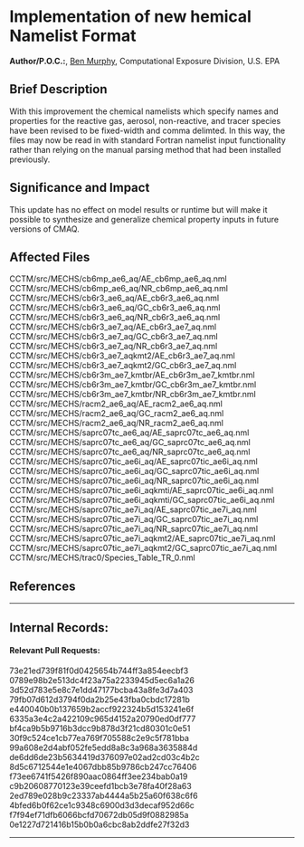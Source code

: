 # Implementation of new hemical Namelist Format

**Author/P.O.C.:**, [Ben Murphy](mailto:murphy.ben@epa.gov), Computational Exposure Division, U.S. EPA

## Brief Description
With this improvement the chemical namelists which specify names and properties for the reactive gas, aerosol, non-reactive, and tracer species have been revised to be fixed-width and comma delimted. In this way, the files may now be read in with standard Fortran namelist input functionality rather than relying on the manual parsing method that had been installed previously. 

## Significance and Impact
This update has no effect on model results or runtime but will make it possible to synthesize and generalize chemical property inputs in future versions of CMAQ.

## Affected Files
CCTM/src/MECHS/cb6mp_ae6_aq/AE_cb6mp_ae6_aq.nml  
CCTM/src/MECHS/cb6mp_ae6_aq/NR_cb6mp_ae6_aq.nml  
CCTM/src/MECHS/cb6r3_ae6_aq/AE_cb6r3_ae6_aq.nml  
CCTM/src/MECHS/cb6r3_ae6_aq/GC_cb6r3_ae6_aq.nml  
CCTM/src/MECHS/cb6r3_ae6_aq/NR_cb6r3_ae6_aq.nml  
CCTM/src/MECHS/cb6r3_ae7_aq/AE_cb6r3_ae7_aq.nml  
CCTM/src/MECHS/cb6r3_ae7_aq/GC_cb6r3_ae7_aq.nml  
CCTM/src/MECHS/cb6r3_ae7_aq/NR_cb6r3_ae7_aq.nml  
CCTM/src/MECHS/cb6r3_ae7_aqkmt2/AE_cb6r3_ae7_aq.nml  
CCTM/src/MECHS/cb6r3_ae7_aqkmt2/GC_cb6r3_ae7_aq.nml  
CCTM/src/MECHS/cb6r3m_ae7_kmtbr/AE_cb6r3m_ae7_kmtbr.nml  
CCTM/src/MECHS/cb6r3m_ae7_kmtbr/GC_cb6r3m_ae7_kmtbr.nml  
CCTM/src/MECHS/cb6r3m_ae7_kmtbr/NR_cb6r3m_ae7_kmtbr.nml  
CCTM/src/MECHS/racm2_ae6_aq/AE_racm2_ae6_aq.nml  
CCTM/src/MECHS/racm2_ae6_aq/GC_racm2_ae6_aq.nml  
CCTM/src/MECHS/racm2_ae6_aq/NR_racm2_ae6_aq.nml  
CCTM/src/MECHS/saprc07tc_ae6_aq/AE_saprc07tc_ae6_aq.nml  
CCTM/src/MECHS/saprc07tc_ae6_aq/GC_saprc07tc_ae6_aq.nml  
CCTM/src/MECHS/saprc07tc_ae6_aq/NR_saprc07tc_ae6_aq.nml   
CCTM/src/MECHS/saprc07tic_ae6i_aq/AE_saprc07tic_ae6i_aq.nml  
CCTM/src/MECHS/saprc07tic_ae6i_aq/GC_saprc07tic_ae6i_aq.nml  
CCTM/src/MECHS/saprc07tic_ae6i_aq/NR_saprc07tic_ae6i_aq.nml  
CCTM/src/MECHS/saprc07tic_ae6i_aqkmti/AE_saprc07tic_ae6i_aq.nml  
CCTM/src/MECHS/saprc07tic_ae6i_aqkmti/GC_saprc07tic_ae6i_aq.nml  
CCTM/src/MECHS/saprc07tic_ae7i_aq/AE_saprc07tic_ae7i_aq.nml  
CCTM/src/MECHS/saprc07tic_ae7i_aq/GC_saprc07tic_ae7i_aq.nml  
CCTM/src/MECHS/saprc07tic_ae7i_aq/NR_saprc07tic_ae7i_aq.nml  
CCTM/src/MECHS/saprc07tic_ae7i_aqkmt2/AE_saprc07tic_ae7i_aq.nml  
CCTM/src/MECHS/saprc07tic_ae7i_aqkmt2/GC_saprc07tic_ae7i_aq.nml  
CCTM/src/MECHS/trac0/Species_Table_TR_0.nml  


## References

-----
## Internal Records:
#### Relevant Pull Requests:
73e21ed739f81f0d0425654b744ff3a854eecbf3  
0789e98b2e513dc4f23a75a2233945d5ec6a1a26  
3d52d783e5e8c7e1dd47177bcba43a8fe3d7a403  
79fb07d612d3794f0da2b25e43fba0cbdc17281b  
e440040b0b137659b2accf922324b5d153241e6f  
6335a3e4c2a422109c965d4152a20790ed0df777  
bf4ca9b5b9716b3dcc9b878d3f21cd80301c0e51  
30f9c524ce1cb77ea769f705588c2e9c5f781bba  
99a608e2d4abf052fe5edd8a8c3a968a3635884d  
de6dd6de23b5634419d376097e02ad2cd03c4b2c  
8d5c6712544e1e4067dbb85b9786cb247cc76406  
f73ee6741f5426f890aac0864ff3ee234bab0a19  
c9b20608770123e39ceefd1bcb3e78fa40f28a63  
2ed789e028b9c23337ab4444a5b25a60f638c6f6  
4bfed6b0f62ce1c9348c6900d3d3decaf952d66c  
f7f94ef71dfb6066bcfd70672db05d9f0882985a  
0e1227d721416b15b0b0a6cbc8ab2ddfe27f32d3  

-----

